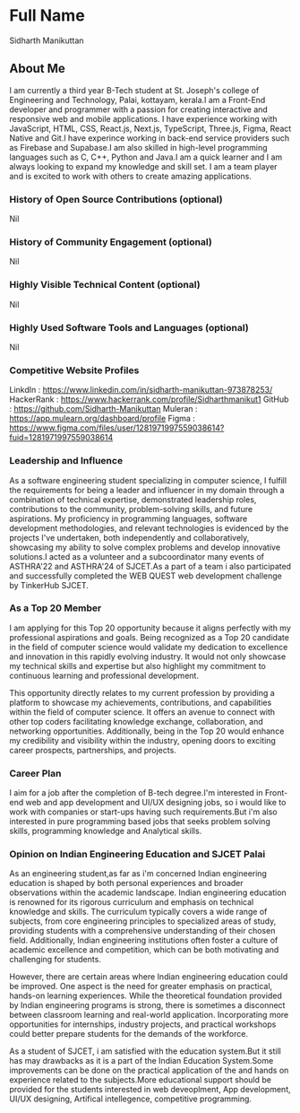 # Full Name

Sidharth Manikuttan

## About Me

I am currently a third year B-Tech student at St. Joseph's college of Engineering and Technology, Palai, kottayam, kerala.I am a Front-End developer and programmer with a passion for creating interactive and responsive web and mobile applications. I have experience working with JavaScript, HTML, CSS, React.js, Next.js, TypeScript, Three.js, Figma, React Native and Git.I have experince working in back-end service providers such as Firebase and Supabase.I am also skilled in high-level programming languages such as C, C++, Python and Java.I am a quick learner and I am always looking to expand my knowledge and skill set. I am a team player and is excited to work with others to create amazing applications.

### History of Open Source Contributions (optional)

Nil

### History of Community Engagement (optional)

Nil

### Highly Visible Technical Content (optional)

Nil

### Highly Used Software Tools and Languages (optional)

Nil

### Competitive Website Profiles

LinkdIn : https://www.linkedin.com/in/sidharth-manikuttan-973878253/
HackerRank : https://www.hackerrank.com/profile/Sidharthmanikut1
GitHub : https://github.com/Sidharth-Manikuttan
Muleran : https://app.mulearn.org/dashboard/profile
Figma : https://www.figma.com/files/user/1281971997559038614?fuid=1281971997559038614

### Leadership and Influence

As a software engineering student specializing in computer science, I fulfill the requirements for being a leader and influencer in my domain through a combination of technical expertise, demonstrated leadership roles, contributions to the community, problem-solving skills, and future aspirations. My proficiency in programming languages, software development methodologies, and relevant technologies is evidenced by the projects I've undertaken, both independently and collaboratively, showcasing my ability to solve complex problems and develop innovative solutions.I acted as a volunteer and a subcoordinator many events of ASTHRA'22 and ASTHRA'24 of SJCET.As a part of a team i also participated and successfully completed the WEB QUEST web development challenge by TinkerHub SJCET.

### As a Top 20 Member

I am applying for this Top 20 opportunity because it aligns perfectly with my professional aspirations and goals. Being recognized as a Top 20 candidate in the field of computer science would validate my dedication to excellence and innovation in this rapidly evolving industry. It would not only showcase my technical skills and expertise but also highlight my commitment to continuous learning and professional development.

This opportunity directly relates to my current profession by providing a platform to showcase my achievements, contributions, and capabilities within the field of computer science. It offers an avenue to connect with other top coders facilitating knowledge exchange, collaboration, and networking opportunities. Additionally, being in the Top 20 would enhance my credibility and visibility within the industry, opening doors to exciting career prospects, partnerships, and projects.

### Career Plan

I aim for a job after the completion of B-tech degree.I'm interested in Front-end web and app development and UI/UX designing jobs, so i would like to work with companies or start-ups having such requirements.But i'm also interested in pure programming based jobs that seeks problem solving skills, programming knowledge and Analytical skills.

### Opinion on Indian Engineering Education and SJCET Palai

As an engineering student,as far as i'm concerned Indian engineering education is shaped by both personal experiences and broader observations within the academic landscape. Indian engineering education is renowned for its rigorous curriculum and emphasis on technical knowledge and skills. The curriculum typically covers a wide range of subjects, from core engineering principles to specialized areas of study, providing students with a comprehensive understanding of their chosen field. Additionally, Indian engineering institutions often foster a culture of academic excellence and competition, which can be both motivating and challenging for students.

However, there are certain areas where Indian engineering education could be improved. One aspect is the need for greater emphasis on practical, hands-on learning experiences. While the theoretical foundation provided by Indian engineering programs is strong, there is sometimes a disconnect between classroom learning and real-world application. Incorporating more opportunities for internships, industry projects, and practical workshops could better prepare students for the demands of the workforce.

As a student of SJCET, i am satisfied with the education system.But it still has may drawbacks as it is a part of the Indian Education System.Some improvements can be done on the practical application of the and hands on experience related to the subjects.More educational support should be provided for the students interested in web deveoplment, App development, UI/UX designing, Artifical intellegence, competitive programming.

